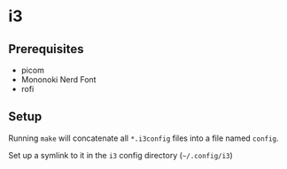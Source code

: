 # i3 

## Prerequisites

- picom
- Mononoki Nerd Font 
- rofi

## Setup

Running `make` will concatenate all `*.i3config` files into a file named `config`. 

Set up a symlink to it in the `i3` config directory (`~/.config/i3`)
